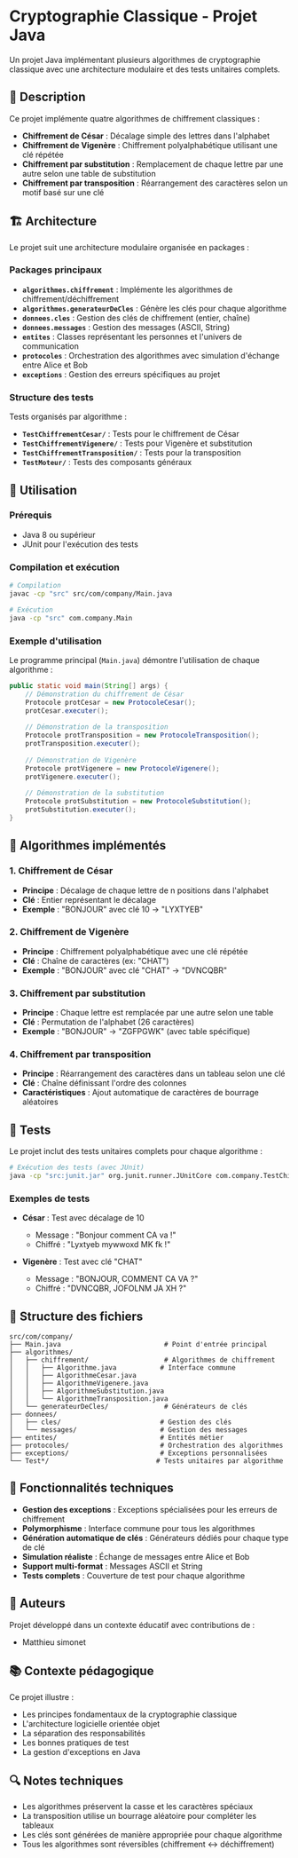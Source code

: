 ﻿# Cryptographie Classique - Projet Java

Un projet Java implémentant plusieurs algorithmes de cryptographie classique avec une architecture modulaire et des tests unitaires complets.

## 📝 Description

Ce projet implémente quatre algorithmes de chiffrement classiques :
- **Chiffrement de César** : Décalage simple des lettres dans l'alphabet
- **Chiffrement de Vigenère** : Chiffrement polyalphabétique utilisant une clé répétée
- **Chiffrement par substitution** : Remplacement de chaque lettre par une autre selon une table de substitution
- **Chiffrement par transposition** : Réarrangement des caractères selon un motif basé sur une clé

## 🏗️ Architecture

Le projet suit une architecture modulaire organisée en packages :

### Packages principaux

- **`algorithmes.chiffrement`** : Implémente les algorithmes de chiffrement/déchiffrement
- **`algorithmes.generateurDeCles`** : Génère les clés pour chaque algorithme
- **`donnees.cles`** : Gestion des clés de chiffrement (entier, chaîne)
- **`donnees.messages`** : Gestion des messages (ASCII, String)
- **`entites`** : Classes représentant les personnes et l'univers de communication
- **`protocoles`** : Orchestration des algorithmes avec simulation d'échange entre Alice et Bob
- **`exceptions`** : Gestion des erreurs spécifiques au projet

### Structure des tests

Tests organisés par algorithme :
- **`TestChiffrementCesar/`** : Tests pour le chiffrement de César
- **`TestChiffrementVigenere/`** : Tests pour Vigenère et substitution
- **`TestChiffrementTransposition/`** : Tests pour la transposition
- **`TestMoteur/`** : Tests des composants généraux

## 🚀 Utilisation

### Prérequis
- Java 8 ou supérieur
- JUnit pour l'exécution des tests

### Compilation et exécution

```bash
# Compilation
javac -cp "src" src/com/company/Main.java

# Exécution
java -cp "src" com.company.Main
```

### Exemple d'utilisation

Le programme principal (`Main.java`) démontre l'utilisation de chaque algorithme :

```java
public static void main(String[] args) {
    // Démonstration du chiffrement de César
    Protocole protCesar = new ProtocoleCesar();
    protCesar.executer();
    
    // Démonstration de la transposition
    Protocole protTransposition = new ProtocoleTransposition();
    protTransposition.executer();
    
    // Démonstration de Vigenère
    Protocole protVigenere = new ProtocoleVigenere();
    protVigenere.executer();
    
    // Démonstration de la substitution
    Protocole protSubstitution = new ProtocoleSubstitution();
    protSubstitution.executer();
}
```

## 🔐 Algorithmes implémentés

### 1. Chiffrement de César
- **Principe** : Décalage de chaque lettre de n positions dans l'alphabet
- **Clé** : Entier représentant le décalage
- **Exemple** : "BONJOUR" avec clé 10 → "LYXTYEB"

### 2. Chiffrement de Vigenère
- **Principe** : Chiffrement polyalphabétique avec une clé répétée
- **Clé** : Chaîne de caractères (ex: "CHAT")
- **Exemple** : "BONJOUR" avec clé "CHAT" → "DVNCQBR"

### 3. Chiffrement par substitution
- **Principe** : Chaque lettre est remplacée par une autre selon une table
- **Clé** : Permutation de l'alphabet (26 caractères)
- **Exemple** : "BONJOUR" → "ZGFPGWK" (avec table spécifique)

### 4. Chiffrement par transposition
- **Principe** : Réarrangement des caractères dans un tableau selon une clé
- **Clé** : Chaîne définissant l'ordre des colonnes
- **Caractéristiques** : Ajout automatique de caractères de bourrage aléatoires

## 🧪 Tests

Le projet inclut des tests unitaires complets pour chaque algorithme :

```bash
# Exécution des tests (avec JUnit)
java -cp "src:junit.jar" org.junit.runner.JUnitCore com.company.TestChiffrementCesar.Algorithmes.chiffrement.AlgorithmeCesarTest
```

### Exemples de tests

- **César** : Test avec décalage de 10
  - Message : "Bonjour comment CA va !"
  - Chiffré : "Lyxtyeb mywwoxd MK fk !"

- **Vigenère** : Test avec clé "CHAT"
  - Message : "BONJOUR, COMMENT CA VA ?"
  - Chiffré : "DVNCQBR, JOFOLNM JA XH ?"

## 📁 Structure des fichiers

```
src/com/company/
├── Main.java                          # Point d'entrée principal
├── algorithmes/
│   ├── chiffrement/                   # Algorithmes de chiffrement
│   │   ├── Algorithme.java           # Interface commune
│   │   ├── AlgorithmeCesar.java
│   │   ├── AlgorithmeVigenere.java
│   │   ├── AlgorithmeSubstitution.java
│   │   └── AlgorithmeTransposition.java
│   └── generateurDeCles/              # Générateurs de clés
├── donnees/
│   ├── cles/                         # Gestion des clés
│   └── messages/                     # Gestion des messages
├── entites/                          # Entités métier
├── protocoles/                       # Orchestration des algorithmes
├── exceptions/                       # Exceptions personnalisées
└── Test*/                           # Tests unitaires par algorithme
```

## 🔧 Fonctionnalités techniques

- **Gestion des exceptions** : Exceptions spécialisées pour les erreurs de chiffrement
- **Polymorphisme** : Interface commune pour tous les algorithmes
- **Génération automatique de clés** : Générateurs dédiés pour chaque type de clé
- **Simulation réaliste** : Échange de messages entre Alice et Bob
- **Support multi-format** : Messages ASCII et String
- **Tests complets** : Couverture de test pour chaque algorithme

## 👥 Auteurs

Projet développé dans un contexte éducatif avec contributions de :
- Matthieu simonet

## 📚 Contexte pédagogique

Ce projet illustre :
- Les principes fondamentaux de la cryptographie classique
- L'architecture logicielle orientée objet
- La séparation des responsabilités
- Les bonnes pratiques de test
- La gestion d'exceptions en Java

## 🔍 Notes techniques

- Les algorithmes préservent la casse et les caractères spéciaux
- La transposition utilise un bourrage aléatoire pour compléter les tableaux
- Les clés sont générées de manière appropriée pour chaque algorithme
- Tous les algorithmes sont réversibles (chiffrement ↔ déchiffrement)
